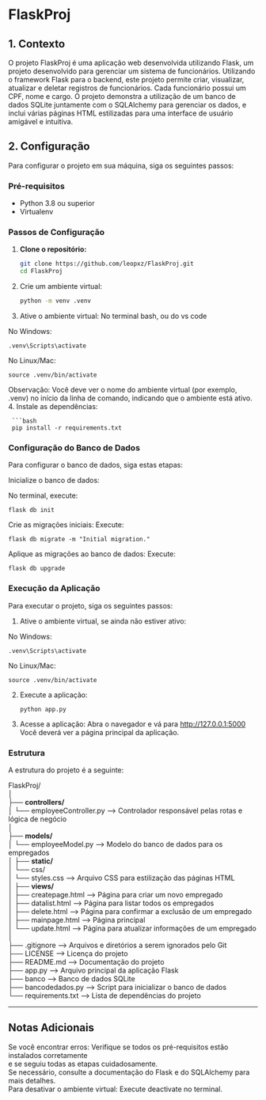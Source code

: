 # FlaskProj

## 1. Contexto

O projeto FlaskProj é uma aplicação web desenvolvida utilizando Flask, um projeto desenvolvido para gerenciar um sistema de funcionários. Utilizando o framework Flask para o backend, este projeto permite criar, visualizar, atualizar e deletar registros de funcionários. Cada funcionário possui um CPF, nome e cargo. O projeto demonstra a utilização de um banco de dados SQLite juntamente com o SQLAlchemy para gerenciar os dados, e inclui várias páginas HTML estilizadas para uma interface de usuário amigável e intuitiva.

## 2. Configuração

Para configurar o projeto em sua máquina, siga os seguintes passos:

### Pré-requisitos

- Python 3.8 ou superior
- Virtualenv

### Passos de Configuração

1. **Clone o repositório:**
   ```bash
   git clone https://github.com/leopxz/FlaskProj.git
   cd FlaskProj

2. Crie um ambiente virtual:
    ```bash
   python -m venv .venv
   
4. Ative o ambiente virtual:
No terminal bash, ou do vs code

No Windows:

    .venv\Scripts\activate

No Linux/Mac:
   
    source .venv/bin/activate

Observação: Você deve ver o nome do ambiente virtual (por exemplo, .venv) no início da linha de comando, indicando que o ambiente está ativo.
4. Instale as dependências:
     
     ```bash
     pip install -r requirements.txt


### Configuração do Banco de Dados

Para configurar o banco de dados, siga estas etapas:

Inicialize o banco de dados:

No terminal, execute:

    flask db init
    
Crie as migrações iniciais:
Execute:
    
    flask db migrate -m "Initial migration."

Aplique as migrações ao banco de dados:
Execute:
    
    flask db upgrade


### Execução da Aplicação

Para executar o projeto, siga os seguintes passos:
1. Ative o ambiente virtual, se ainda não estiver ativo:

No Windows:

    .venv\Scripts\activate

No Linux/Mac:

    source .venv/bin/activate

2. Execute a aplicação:

       python app.py

3. Acesse a aplicação:
Abra o navegador e vá para http://127.0.0.1:5000 Você deverá ver a página principal da aplicação.

### Estrutura
A estrutura do projeto é a seguinte:

FlaskProj/<br>
│<br>
├── **controllers/**<br>
│   └── employeeController.py    --> Controlador responsável pelas rotas e lógica de negócio<br>
│<br>
├── **models/**<br>
│   └── employeeModel.py    --> Modelo do banco de dados para os empregados<br>
│
├── **static/**<br>
│   └── css/<br>
│       └── styles.css    --> Arquivo CSS para estilização das páginas HTML<br>
│
├── **views/**<br>
│   ├── createpage.html    --> Página para criar um novo empregado<br>
│   ├── datalist.html    --> Página para listar todos os empregados<br>
│   ├── delete.html    --> Página para confirmar a exclusão de um empregado<br>
│   ├── mainpage.html    --> Página principal<br>
│   └── update.html    --> Página para atualizar informações de um empregado<br>
│<br>
├── .gitignore    --> Arquivos e diretórios a serem ignorados pelo Git<br>
├── LICENSE    --> Licença do projeto<br>
├── README.md    --> Documentação do projeto<br>
├── app.py    --> Arquivo principal da aplicação Flask<br>
├── banco    --> Banco de dados SQLite<br>
├── bancodedados.py    --> Script para inicializar o banco de dados<br>
└── requirements.txt    --> Lista de dependências do projeto<br>

---

## Notas Adicionais
Se você encontrar erros: Verifique se todos os pré-requisitos estão instalados corretamente<br> e se seguiu todas as etapas cuidadosamente.<br> Se necessário, consulte a documentação do Flask e do SQLAlchemy para mais detalhes.<br>
Para desativar o ambiente virtual: Execute deactivate no terminal.
